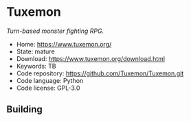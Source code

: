 # Tuxemon

_Turn-based monster fighting RPG._

- Home: https://www.tuxemon.org/
- State: mature
- Download: https://www.tuxemon.org/download.html
- Keywords: TB
- Code repository: https://github.com/Tuxemon/Tuxemon.git
- Code language: Python
- Code license: GPL-3.0

## Building

